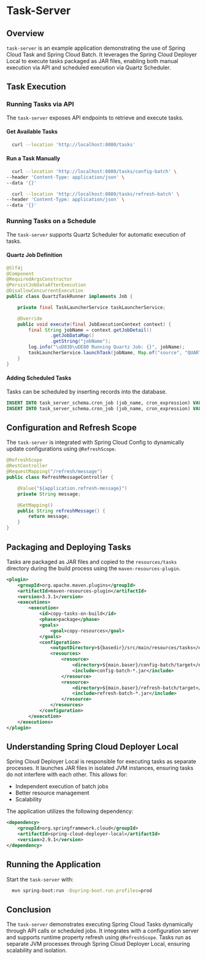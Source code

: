 # Task-Server

## Overview

`task-server` is an example application demonstrating the use of Spring Cloud Task and Spring Cloud Batch. It leverages the Spring Cloud Deployer Local to execute tasks packaged as JAR files, enabling both manual execution via API and scheduled execution via Quartz Scheduler.

## Task Execution

### Running Tasks via API

The `task-server` exposes API endpoints to retrieve and execute tasks.

#### Get Available Tasks
```sh
  curl --location 'http://localhost:8080/tasks'
```

#### Run a Task Manually

```sh
  curl --location 'http://localhost:8080/tasks/config-batch' \
--header 'Content-Type: application/json' \
--data '{}'
```

```sh
  curl --location 'http://localhost:8080/tasks/refresh-batch' \
--header 'Content-Type: application/json' \
--data '{}'
```

### Running Tasks on a Schedule

The `task-server` supports Quartz Scheduler for automatic execution of tasks.

#### Quartz Job Definition
```java
@Slf4j
@Component
@RequiredArgsConstructor
@PersistJobDataAfterExecution
@DisallowConcurrentExecution
public class QuartzTaskRunner implements Job {

    private final TaskLauncherService taskLauncherService;

    @Override
    public void execute(final JobExecutionContext context) {
        final String jobName = context.getJobDetail()
                .getJobDataMap()
                .getString("jobName");
        log.info("\uD83D\uDE80 Running Quartz Job: {}", jobName);
        taskLauncherService.launchTask(jobName, Map.of("source", "QUARTZ_TASK_RUNNER"));
    }
}
```

#### Adding Scheduled Tasks

Tasks can be scheduled by inserting records into the database.
```sql
INSERT INTO task_server_schema.cron_job (job_name, cron_expression) VALUES ('config-batch', '0 0/1 * * * ?');
INSERT INTO task_server_schema.cron_job (job_name, cron_expression) VALUES ('refresh-batch', '0 0/1 * * * ?');
```

## Configuration and Refresh Scope

The `task-server` is integrated with Spring Cloud Config to dynamically update configurations using `@RefreshScope`.

```java
@RefreshScope
@RestController
@RequestMapping("/refresh/message")
public class RefreshMessageController {

    @Value("${application.refresh-message}")
    private String message;

    @GetMapping()
    public String refreshMessage() {
        return message;
    }
}
```

## Packaging and Deploying Tasks

Tasks are packaged as JAR files and copied to the `resources/tasks` directory during the build process using the `maven-resources-plugin`.

```xml
<plugin>
    <groupId>org.apache.maven.plugins</groupId>
    <artifactId>maven-resources-plugin</artifactId>
    <version>3.3.1</version>
    <executions>
        <execution>
            <id>copy-tasks-on-build</id>
            <phase>package</phase>
            <goals>
                <goal>copy-resources</goal>
            </goals>
            <configuration>
                <outputDirectory>${basedir}/src/main/resources/tasks</outputDirectory>
                <resources>
                    <resource>
                        <directory>${main.baser}/config-batch/target</directory>
                        <include>config-batch-*.jar</include>
                    </resource>
                    <resource>
                        <directory>${main.baser}/refresh-batch/target</directory>
                        <include>refresh-batch-*.jar</include>
                    </resource>
                </resources>
            </configuration>
        </execution>
    </executions>
</plugin>
```

## Understanding Spring Cloud Deployer Local

Spring Cloud Deployer Local is responsible for executing tasks as separate processes. It launches JAR files in isolated JVM instances, ensuring tasks do not interfere with each other. This allows for:
- Independent execution of batch jobs
- Better resource management
- Scalability

The application utilizes the following dependency:
```xml
<dependency>
    <groupId>org.springframework.cloud</groupId>
    <artifactId>spring-cloud-deployer-local</artifactId>
    <version>2.9.1</version>
</dependency>
```

## Running the Application

Start the `task-server` with:
```sh
  mvn spring-boot:run -Dspring-boot.run.profiles=prod
```

## Conclusion

The `task-server` demonstrates executing Spring Cloud Tasks dynamically through API calls or scheduled jobs. It integrates with a configuration server and supports runtime property refresh using `@RefreshScope`. Tasks run as separate JVM processes through Spring Cloud Deployer Local, ensuring scalability and isolation.


